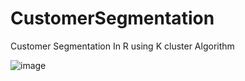 # CustomerSegmentation

Customer Segmentation In R using K cluster Algorithm 

![image](https://user-images.githubusercontent.com/96556167/202932969-538bbd03-7778-4a6d-9ed3-68e0e4a20822.png)
